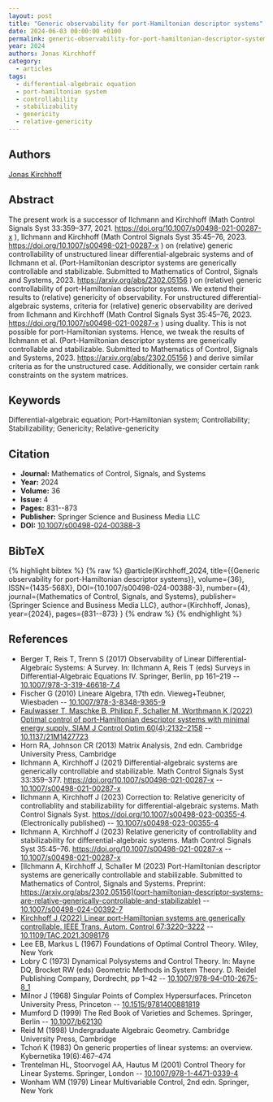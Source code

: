 ```yaml
---
layout: post
title: "Generic observability for port-Hamiltonian descriptor systems"
date: 2024-06-03 00:00:00 +0100
permalink: generic-observability-for-port-hamiltonian-descriptor-systems
year: 2024
authors: Jonas Kirchhoff
category:
  - articles
tags:
  - differential-algebraic equation
  - port-hamiltonian system
  - controllability
  - stabilizability
  - genericity
  - relative-genericity
---
```

 
## Authors
[Jonas Kirchhoff](authors/jonas_kirchhoff)
 
## Abstract
The present work is a successor of Ilchmann and Kirchhoff (Math Control Signals Syst 33:359–377, 2021. https://doi.org/10.1007/s00498-021-00287-x ), Ilchmann and Kirchhoff (Math Control Signals Syst 35:45–76, 2023. https://doi.org/10.1007/s00498-021-00287-x ) on (relative) generic controllability of unstructured linear differential-algebraic systems and of Ilchmann et al. (Port-Hamiltonian descriptor systems are generically controllable and stabilizable. Submitted to Mathematics of Control, Signals and Systems, 2023. https://arxiv.org/abs/2302.05156 ) on (relative) generic controllability of port-Hamiltonian descriptor systems. We extend their results to (relative) genericity of observability. For unstructured differential-algebraic systems, criteria for (relative) generic observability are derived from Ilchmann and Kirchhoff (Math Control Signals Syst 35:45–76, 2023. https://doi.org/10.1007/s00498-021-00287-x ) using duality. This is not possible for port-Hamiltonian systems. Hence, we tweak the results of Ilchmann et al. (Port-Hamiltonian descriptor systems are generically controllable and stabilizable. Submitted to Mathematics of Control, Signals and Systems, 2023. https://arxiv.org/abs/2302.05156 ) and derive similar criteria as for the unstructured case. Additionally, we consider certain rank constraints on the system matrices.
 
## Keywords
Differential-algebraic equation; Port-Hamiltonian system; Controllability; Stabilizability; Genericity; Relative-genericity
 
## Citation
- **Journal:** Mathematics of Control, Signals, and Systems
- **Year:** 2024
- **Volume:** 36
- **Issue:** 4
- **Pages:** 831--873
- **Publisher:** Springer Science and Business Media LLC
- **DOI:** [10.1007/s00498-024-00388-3](https://doi.org/10.1007/s00498-024-00388-3)
 
## BibTeX
{% highlight bibtex %}
{% raw %}
@article{Kirchhoff_2024,
  title={{Generic observability for port-Hamiltonian descriptor systems}},
  volume={36},
  ISSN={1435-568X},
  DOI={10.1007/s00498-024-00388-3},
  number={4},
  journal={Mathematics of Control, Signals, and Systems},
  publisher={Springer Science and Business Media LLC},
  author={Kirchhoff, Jonas},
  year={2024},
  pages={831--873}
}
{% endraw %}
{% endhighlight %}
 
## References
- Berger T, Reis T, Trenn S (2017) Observability of Linear Differential-Algebraic Systems: A Survey. In: Ilchmann A, Reis T (eds) Surveys in Differential-Algebraic Equations IV. Springer, Berlin, pp 161–219 -- [10.1007/978-3-319-46618-7_4](https://doi.org/10.1007/978-3-319-46618-7_4)
- Fischer G (2010) Lineare Algebra, 17th edn. Vieweg+Teubner, Wiesbaden -- [10.1007/978-3-8348-9365-9](https://doi.org/10.1007/978-3-8348-9365-9)
- [Faulwasser T, Maschke B, Philipp F, Schaller M, Worthmann K (2022) Optimal control of port-Hamiltonian descriptor systems with minimal energy supply. SIAM J Control Optim 60(4):2132–2158](optimal-control-of-port-hamiltonian-descriptor-systems-with-minimal-energy-supply) -- [10.1137/21M1427723](https://doi.org/10.1137/21M1427723)
- Horn RA, Johnson CR (2013) Matrix Analysis, 2nd edn. Cambridge University Press, Cambridge
- Ilchmann A, Kirchhoff J (2021) Differential-algebraic systems are generically controllable and stabilizable. Math Control Signals Syst 33:359–377. https://doi.org/10.1007/s00498-021-00287-x -- [10.1007/s00498-021-00287-x](https://doi.org/10.1007/s00498-021-00287-x)
- Ilchmann A, Kirchhoff J (2023) Correction to: Relative genericity of controllablity and stabilizability for differential-algebraic systems. Math Control Signals Syst. https://doi.org/10.1007/s00498-023-00355-4. (Electronically published) -- [10.1007/s00498-023-00355-4](https://doi.org/10.1007/s00498-023-00355-4)
- Ilchmann A, Kirchhoff J (2023) Relative genericity of controllablity and stabilizability for differential-algebraic systems. Math Control Signals Syst 35:45–76. https://doi.org/10.1007/s00498-021-00287-x -- [10.1007/s00498-021-00287-x](https://doi.org/10.1007/s00498-021-00287-x)
- [Ilchmann A, Kirchhoff J, Schaller M (2023) Port-Hamiltonian descriptor systems are generically controllable and stabilizable. Submitted to Mathematics of Control, Signals and Systems. Preprint: https://arxiv.org/abs/2302.05156](port-hamiltonian-descriptor-systems-are-relative-generically-controllable-and-stabilizable) -- [10.1007/s00498-024-00392-7](https://doi.org/10.1007/s00498-024-00392-7)
- [Kirchhoff J (2022) Linear port-Hamiltonian systems are generically controllable. IEEE Trans. Autom. Control 67:3220–3222](linear-port-hamiltonian-systems-are-generically-controllable) -- [10.1109/TAC.2021.3098176](https://doi.org/10.1109/TAC.2021.3098176)
- Lee EB, Markus L (1967) Foundations of Optimal Control Theory. Wiley, New York
- Lobry C (1973) Dynamical Polysystems and Control Theory. In: Mayne DQ, Brocket RW (eds) Geometric Methods in System Theory. D. Reidel Publishing Company, Dordrecht, pp 1–42 -- [10.1007/978-94-010-2675-8_1](https://doi.org/10.1007/978-94-010-2675-8_1)
- Milnor J (1968) Singular Points of Complex Hypersurfaces. Princeton University Press, Princeton -- [10.1515/9781400881819](https://doi.org/10.1515/9781400881819)
- Mumford D (1999) The Red Book of Varieties and Schemes. Springer, Berlin -- [10.1007/b62130](https://doi.org/10.1007/b62130)
- Reid M (1998) Undergraduate Algebraic Geometry. Cambridge University Press, Cambridge
- Tchoń K (1983) On generic properties of linear systems: an overview. Kybernetika 19(6):467–474
- Trentelman HL, Stoorvogel AA, Hautus M (2001) Control Theory for Linear Systems. Springer, London -- [10.1007/978-1-4471-0339-4](https://doi.org/10.1007/978-1-4471-0339-4)
- Wonham WM (1979) Linear Multivariable Control, 2nd edn. Springer, New York

